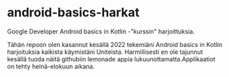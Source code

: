 # android-basics-harkat
Google Developer Android basics in Kotlin -"kurssin" harjoittuksia.

Tähän repoon olen kasannut kesällä 2022 tekemiäni Android basics in Kotlin harjoituksia kaikista käymistäni Uniteista. 
Harmillisesti en ole tajunnut kesällä tuoda näitä githubiin lemonade appia lukuunottamatta.Applikaatiot on tehty heinä-elokuun aikana.
